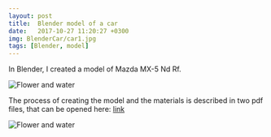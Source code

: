 ```yaml
---
layout: post
title:  Blender model of a car
date:   2017-10-27 11:20:27 +0300
img: BlenderCar/car1.jpg
tags: [Blender, model]
---
```

In Blender, I created a model of Mazda MX-5 Nd Rf.

![Flower and water]({{site.baseurl}}/images/pages/BlenderCar/car2.jpg)

The process of creating the model and the materials is described in two pdf files, that can be opened here: 
[link](https://drive.google.com/drive/folders/1QjOYbIpHDMQb3QatyPtTryLgO2YkcgNY?usp=sharing)

<object data="pdf/Creating-model-of-mazda.pdf" width="100%" height="1080px" type='application/pdf'></object>

![Flower and water]({{site.baseurl}}/images/pages/BlenderCar/car3.jpg)